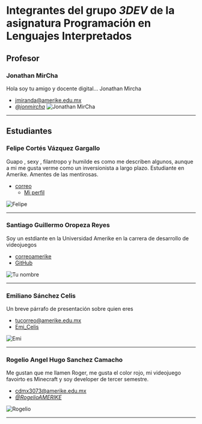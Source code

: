 # Integrantes del grupo _3DEV_ de la asignatura Programación en Lenguajes Interpretados

## Profesor

### Jonathan MirCha

Hola soy tu amigo y docente digital... Jonathan Mircha

- [jmiranda@amerike.edu.mx](jmiranda@amerike.edu.mx)
- [_@jonmircha_](https://github.com/jonmircha)
  ![Jonathan MirCha](./img/jonmircha.jpg)

---

## Estudiantes


### Felipe Cortés Vázquez Gargallo
 
Guapo , sexy , filantropo y humilde es como me describen algunos, aunque a mi me gusta verme como un inversionista a largo plazo. Estudiante en Amerike. Amentes de las mentirosas.
 
- [correo](cdmx2984@amerike.edu.mx) 
   - [Mi perfil](https://github.com/Crow1341) 
 
![Felipe](./img/felipe.jpg) 
 
--- 

### Santiago Guillermo Oropeza Reyes 
 
Soy un estdiante en la Universidad Amerike en la carrera de desarrollo de videojuegos
 
- [correoamerike](cdmx2939@amerike.edu.mx) 
- [GitHub](https://github.com/JulioRegalado) 
 
![Tu nombre](./img/yo.jpg)
 
---

###  Emiliano Sánchez Celis 

Un breve párrafo de presentación sobre quien eres
- [tucorreo@amerike.edu.mx](cdmx3107@amerike.edu.mx)
- [Emi_Celis](https://github.com/EmiCelis)

![Emi](./img/emi.jpeg)

---

### Rogelio Angel Hugo Sanchez Camacho

Me gustan que me llamen Roger, me gusta el color rojo, mi videojuego favoirto es Minecraft y soy developer de tercer semestre.

- [cdmx3073@amerike.edu.mx](cdmx3073@amerike.edu.mx)
- [_@RogelioAMERIKE_](https://github.com/RogelioAMERIKE)

![Rogelio](./img/Rogelio.jpg)

---
